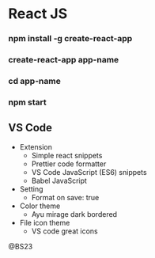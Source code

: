 # React JS

### npm install -g create-react-app
### create-react-app app-name
### cd app-name
### npm start

## VS Code 
  - Extension
    - Simple react snippets
    - Prettier code formatter
    - VS Code JavaScript (ES6) snippets
    - Babel JavaScript
  - Setting
    - Format on save: true
  - Color theme
    - Ayu mirage dark bordered
  - File icon theme
    - VS code great icons

@BS23
